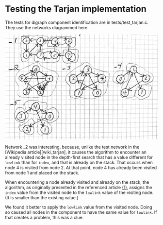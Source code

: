 # Testing the Tarjan implementation

The tests for digraph component identification are in tests/test_tarjan.c.
They use the networks diagrammed here.

![Network tests for Tarjan](images/tarjan_tests.png)

Network _2 was interesting, because, unlike the test network in the
[Wikipedia article][wiki_tarjan], it causes the algorithm to encounter
an already visited node in the depth-first search that has a value different
for `lowlink` than for `index`, and that is already on the stack.
That occurs when node 4 is visited from node 2. At that point, node 4
has already been visited from node 1 and placed on the stack.

When encountering a node already visited and already on the stack,
the algorithm, as originally presented in the referenced
article [(1)][tarjan], assigns the `index` value from the visited node to
the `lowlink` value of the visiting node. (It is smaller than the existing
value.)

We found it better to apply the `lowlink` value from the visited node.
Doing so caused all nodes in the component to have the same value for `lowlink`.
If that creates a problem, this was a clue.

[wikitarjan]: https://en.wikipedia.org/wiki/Tarjan%27s_strongly_connected_components_algorithm
[tarjan]: https://epubs.siam.org/doi/10.1137/0201010
